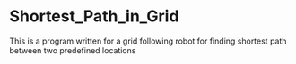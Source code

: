 # Shortest_Path_in_Grid
This is a program written for a grid following robot for finding shortest path between two predefined locations

